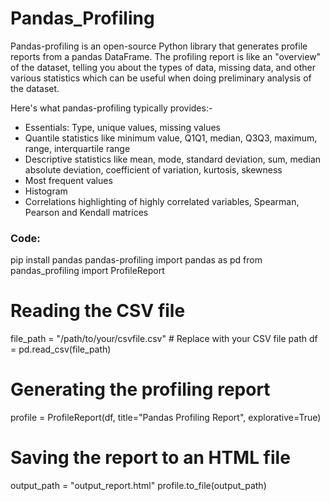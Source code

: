 # Pandas_Profiling

Pandas-profiling is an open-source Python library that generates profile reports from a pandas DataFrame. The profiling report is like an "overview" of the dataset, telling you about the types of data, missing data, and other various statistics which can be useful when doing preliminary analysis of the dataset.

Here's what pandas-profiling typically provides:-
* Essentials: Type, unique values, missing values
* Quantile statistics like minimum value, Q1Q1, median, Q3Q3, maximum, range, interquartile range
* Descriptive statistics like mean, mode, standard deviation, sum, median absolute deviation, coefficient of variation, kurtosis, skewness
* Most frequent values
* Histogram
* Correlations highlighting of highly correlated variables, Spearman, Pearson and Kendall matrices


### Code: 
pip install pandas pandas-profiling
import pandas as pd
from pandas_profiling import ProfileReport

# Reading the CSV file
file_path = "/path/to/your/csvfile.csv"  # Replace with your CSV file path
df = pd.read_csv(file_path)

# Generating the profiling report
profile = ProfileReport(df, title="Pandas Profiling Report", explorative=True)

# Saving the report to an HTML file
output_path = "output_report.html"
profile.to_file(output_path)

